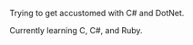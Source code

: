 <!---
Brahillms/Brahillms is a ✨ special ✨ repository because its `README.md` (this file) appears on your GitHub profile.
You can click the Preview link to take a look at your changes.
--->

Trying to get accustomed with C# and DotNet.

Currently learning C, C#, and Ruby.
